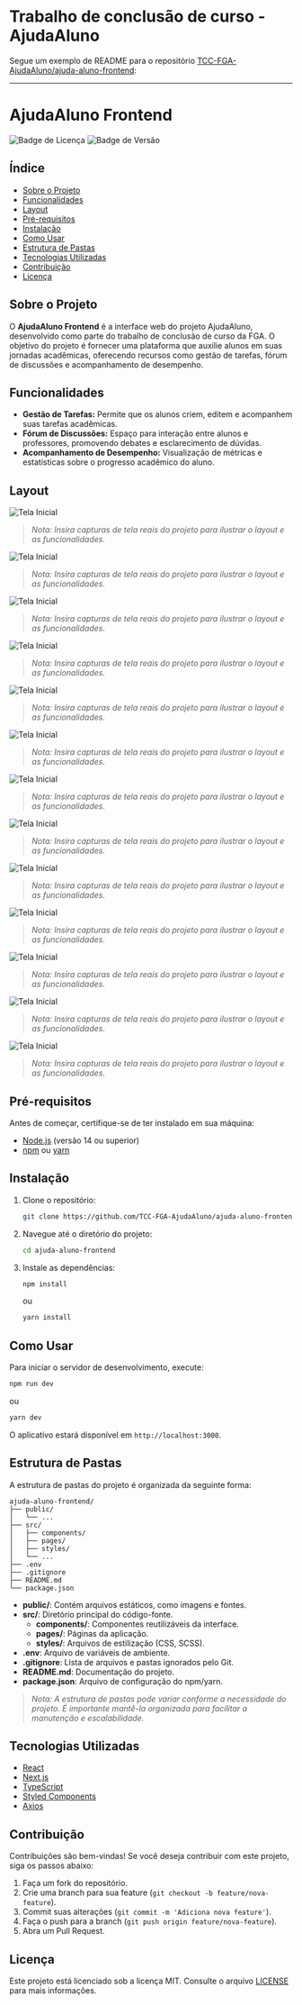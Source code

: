 # Trabalho de conclusão de curso - AjudaAluno
Segue um exemplo de README para o repositório [TCC-FGA-AjudaAluno/ajuda-aluno-frontend](https://github.com/TCC-FGA-AjudaAluno/ajuda-aluno-frontend):

---

# AjudaAluno Frontend

![Badge de Licença](https://img.shields.io/github/license/TCC-FGA-AjudaAluno/ajuda-aluno-frontend)
![Badge de Versão](https://img.shields.io/badge/vers%C3%A3o-1.0.0-blue)

## Índice

- [Sobre o Projeto](#sobre-o-projeto)
- [Funcionalidades](#funcionalidades)
- [Layout](#layout)
- [Pré-requisitos](#pré-requisitos)
- [Instalação](#instalação)
- [Como Usar](#como-usar)
- [Estrutura de Pastas](#estrutura-de-pastas)
- [Tecnologias Utilizadas](#tecnologias-utilizadas)
- [Contribuição](#contribuição)
- [Licença](#licença)


## Sobre o Projeto

O **AjudaAluno Frontend** é a interface web do projeto AjudaAluno, desenvolvido como parte do trabalho de conclusão de curso da FGA. O objetivo do projeto é fornecer uma plataforma que auxilie alunos em suas jornadas acadêmicas, oferecendo recursos como gestão de tarefas, fórum de discussões e acompanhamento de desempenho.

## Funcionalidades

- **Gestão de Tarefas:** Permite que os alunos criem, editem e acompanhem suas tarefas acadêmicas.
- **Fórum de Discussões:** Espaço para interação entre alunos e professores, promovendo debates e esclarecimento de dúvidas.
- **Acompanhamento de Desempenho:** Visualização de métricas e estatísticas sobre o progresso acadêmico do aluno.

## Layout

![Tela Inicial](https://i.imgur.com/9bp2DGn.gif)

> *Nota: Insira capturas de tela reais do projeto para ilustrar o layout e as funcionalidades.*



![Tela Inicial](https://i.imgur.com/EFNz5jw.gif)

> *Nota: Insira capturas de tela reais do projeto para ilustrar o layout e as funcionalidades.*

![Tela Inicial](https://i.imgur.com/Fv08XSI.gif)

> *Nota: Insira capturas de tela reais do projeto para ilustrar o layout e as funcionalidades.*

![Tela Inicial](https://i.imgur.com/hQodVS2.gif)

> *Nota: Insira capturas de tela reais do projeto para ilustrar o layout e as funcionalidades.*

![Tela Inicial](https://i.imgur.com/vv4aPLP.gif)

> *Nota: Insira capturas de tela reais do projeto para ilustrar o layout e as funcionalidades.*

![Tela Inicial](https://i.imgur.com/V93YGSY.gif)

> *Nota: Insira capturas de tela reais do projeto para ilustrar o layout e as funcionalidades.*

![Tela Inicial](https://i.imgur.com/uRGzfQL.gif)

> *Nota: Insira capturas de tela reais do projeto para ilustrar o layout e as funcionalidades.*

![Tela Inicial](https://i.imgur.com/TIz9KNH.gif)

> *Nota: Insira capturas de tela reais do projeto para ilustrar o layout e as funcionalidades.*

![Tela Inicial](https://i.imgur.com/TGKsqn1.gif)

> *Nota: Insira capturas de tela reais do projeto para ilustrar o layout e as funcionalidades.*

![Tela Inicial](https://i.imgur.com/6MaJgai.gif)

> *Nota: Insira capturas de tela reais do projeto para ilustrar o layout e as funcionalidades.*

![Tela Inicial](https://i.imgur.com/fLcupyL.gif)

> *Nota: Insira capturas de tela reais do projeto para ilustrar o layout e as funcionalidades.*

![Tela Inicial](https://i.imgur.com/UoO88d6.gif)

> *Nota: Insira capturas de tela reais do projeto para ilustrar o layout e as funcionalidades.*

![Tela Inicial](https://i.imgur.com/Im4r2oT.gif)

> *Nota: Insira capturas de tela reais do projeto para ilustrar o layout e as funcionalidades.*



## Pré-requisitos

Antes de começar, certifique-se de ter instalado em sua máquina:

- [Node.js](https://nodejs.org/) (versão 14 ou superior)
- [npm](https://www.npmjs.com/) ou [yarn](https://yarnpkg.com/)

## Instalação

1. Clone o repositório:

   ```bash
   git clone https://github.com/TCC-FGA-AjudaAluno/ajuda-aluno-frontend.git
   ```

2. Navegue até o diretório do projeto:

   ```bash
   cd ajuda-aluno-frontend
   ```

3. Instale as dependências:

   ```bash
   npm install
   ```

   ou

   ```bash
   yarn install
   ```

## Como Usar

Para iniciar o servidor de desenvolvimento, execute:

```bash
npm run dev
```

ou

```bash
yarn dev
```

O aplicativo estará disponível em `http://localhost:3000`.

## Estrutura de Pastas

A estrutura de pastas do projeto é organizada da seguinte forma:

```
ajuda-aluno-frontend/
├── public/
│   └── ...
├── src/
│   ├── components/
│   ├── pages/
│   ├── styles/
│   └── ...
├── .env
├── .gitignore
├── README.md
└── package.json
```

- **public/**: Contém arquivos estáticos, como imagens e fontes.
- **src/**: Diretório principal do código-fonte.
  - **components/**: Componentes reutilizáveis da interface.
  - **pages/**: Páginas da aplicação.
  - **styles/**: Arquivos de estilização (CSS, SCSS).
- **.env**: Arquivo de variáveis de ambiente.
- **.gitignore**: Lista de arquivos e pastas ignorados pelo Git.
- **README.md**: Documentação do projeto.
- **package.json**: Arquivo de configuração do npm/yarn.

> *Nota: A estrutura de pastas pode variar conforme a necessidade do projeto. É importante mantê-la organizada para facilitar a manutenção e escalabilidade.*

## Tecnologias Utilizadas

- [React](https://reactjs.org/)
- [Next.js](https://nextjs.org/)
- [TypeScript](https://www.typescriptlang.org/)
- [Styled Components](https://styled-components.com/)
- [Axios](https://axios-http.com/)

## Contribuição

Contribuições são bem-vindas! Se você deseja contribuir com este projeto, siga os passos abaixo:

1. Faça um fork do repositório.
2. Crie uma branch para sua feature (`git checkout -b feature/nova-feature`).
3. Commit suas alterações (`git commit -m 'Adiciona nova feature'`).
4. Faça o push para a branch (`git push origin feature/nova-feature`).
5. Abra um Pull Request.

## Licença

Este projeto está licenciado sob a licença MIT. Consulte o arquivo [LICENSE](LICENSE) para mais informações.



